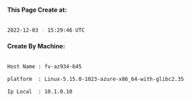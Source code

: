 
   
#### This Page Create at:

```bash

2022-12-03 - 15:29:46 UTC

```

#### Create By Machine:

```bash

Host Name : fv-az934-645

platform  : Linux-5.15.0-1023-azure-x86_64-with-glibc2.35

Ip Local  : 10.1.0.10

```

